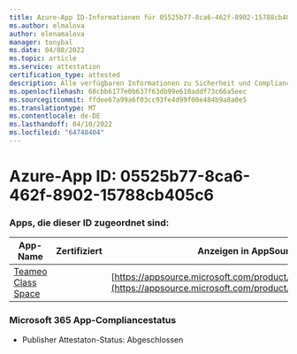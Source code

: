 ```yaml
---
title: Azure-App ID-Informationen für 05525b77-8ca6-462f-8902-15788cb405c6
ms.author: elmalova
author: elenamalova
manager: tonybal
ms.date: 04/08/2022
ms.topic: article
ms.service: attestation
certification_type: attested
description: Alle verfügbaren Informationen zu Sicherheit und Compliance für 05525b77-8ca6-462f-8902-15788cb405c6.
ms.openlocfilehash: 60cbb6177e0b637f63db99e610addf73c66a5eec
ms.sourcegitcommit: ffdee67a99a6f03cc93fe4d99f00e484b9a8a0e5
ms.translationtype: MT
ms.contentlocale: de-DE
ms.lasthandoff: 04/10/2022
ms.locfileid: "64748404"
---
```

# <a name="azure-app-id-05525b77-8ca6-462f-8902-15788cb405c6"></a>Azure-App ID: 05525b77-8ca6-462f-8902-15788cb405c6


### <a name="apps-associated-with-this-id"></a>Apps, die dieser ID zugeordnet sind:
| **App-Name** | **Zertifiziert** | **Anzeigen in AppSource** |
|--------------|---------------|-----------------------|
| [Teameo Class Space](../forward/WA200003630.md) |  | [https://appsource.microsoft.com/product/office/WA200003630](https://appsource.microsoft.com/product/office/WA200003630) |

### <a name="microsoft-365-app-compliance-status"></a>Microsoft 365 App-Compliancestatus
- Publisher Attestaton-Status: Abgeschlossen
